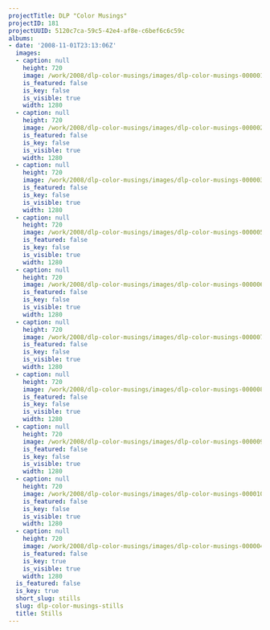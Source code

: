 ```yaml
---
projectTitle: DLP "Color Musings"
projectID: 181
projectUUID: 5120c7ca-59c5-42e4-af8e-c6bef6c6c59c
albums:
- date: '2008-11-01T23:13:06Z'
  images:
  - caption: null
    height: 720
    image: /work/2008/dlp-color-musings/images/dlp-color-musings-000001.jpg
    is_featured: false
    is_key: false
    is_visible: true
    width: 1280
  - caption: null
    height: 720
    image: /work/2008/dlp-color-musings/images/dlp-color-musings-000002.jpg
    is_featured: false
    is_key: false
    is_visible: true
    width: 1280
  - caption: null
    height: 720
    image: /work/2008/dlp-color-musings/images/dlp-color-musings-000003.jpg
    is_featured: false
    is_key: false
    is_visible: true
    width: 1280
  - caption: null
    height: 720
    image: /work/2008/dlp-color-musings/images/dlp-color-musings-000005.jpg
    is_featured: false
    is_key: false
    is_visible: true
    width: 1280
  - caption: null
    height: 720
    image: /work/2008/dlp-color-musings/images/dlp-color-musings-000006.jpg
    is_featured: false
    is_key: false
    is_visible: true
    width: 1280
  - caption: null
    height: 720
    image: /work/2008/dlp-color-musings/images/dlp-color-musings-000007.jpg
    is_featured: false
    is_key: false
    is_visible: true
    width: 1280
  - caption: null
    height: 720
    image: /work/2008/dlp-color-musings/images/dlp-color-musings-000008.jpg
    is_featured: false
    is_key: false
    is_visible: true
    width: 1280
  - caption: null
    height: 720
    image: /work/2008/dlp-color-musings/images/dlp-color-musings-000009.jpg
    is_featured: false
    is_key: false
    is_visible: true
    width: 1280
  - caption: null
    height: 720
    image: /work/2008/dlp-color-musings/images/dlp-color-musings-000010.jpg
    is_featured: false
    is_key: false
    is_visible: true
    width: 1280
  - caption: null
    height: 720
    image: /work/2008/dlp-color-musings/images/dlp-color-musings-000004b.jpg
    is_featured: false
    is_key: true
    is_visible: true
    width: 1280
  is_featured: false
  is_key: true
  short_slug: stills
  slug: dlp-color-musings-stills
  title: Stills
---
```

